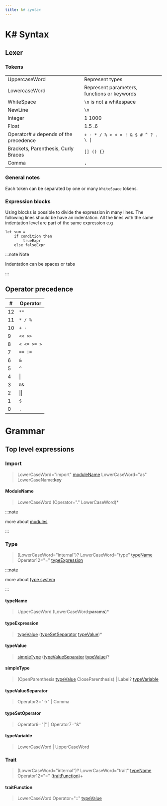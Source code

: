 ```yaml
---
title: k# syntax
---
```


# K# Syntax

## Lexer

### Tokens

|                                         |                                                      |
| --------------------------------------- | ---------------------------------------------------- |
| UppercaseWord                           | Represent types                                      |
| LowercaseWord                           | Represent parameters, functions or keywords          |
| WhiteSpace                              | `\n` is not a whitespace                             |
| NewLine                                 | `\n`                                                 |
| Integer                                 | 1 1000                                               |
| Float                                   | 1.5 .6                                               |
| Operator# `#` depends of the precedence | <code>+ - * / % > < = ! &  $ # ^ ? . \ &#124;</code> |
| Brackets, Parenthesis, Curly Braces     | `[] () {}`                                           |
| Comma                                   | `,`                                                  |

### General notes 

Each token can be separated by one or many `WhiteSpace` tokens. 

### Expression blocks

Using blocks is possible to divide the expression in many lines. The following lines should be have an indentation. All the lines with the same indentation level are part of the same expression e.g

```
let sum = 
    if condition then
        trueExpr
    else falseExpr
```

:::note Note 

Indentation can be spaces or tabs

:::

## Operator precedence

| #   | Operator     |
| --- | ------------ |
| 12  | `**`         |
| 11  | `* / %`      |
| 10  | `+ -`        |
| 9   | `<< >>`      |
| 8   | `< <= >= >`  |
| 7   | `== !=`      |
| 6   | `&`          |
| 5   | `^`          |
| 4   | &#124;       |
| 3   | `&&`         |
| 2   | &#124;&#124; |
| 1   | `$`          |
| 0   | `.`          |

# Grammar

## Top level expressions

### Import

> LowerCaseWord="import" [moduleName](#modulename) LowerCaseWord="as" LowerCaseName:**key** 

#### ModuleName

> LowerCaseWord (Operator="." LowerCaseWord)*

:::note

more about [modules](0005-modules.md)

:::

### Type

> (LowerCaseWord="internal")? LowerCaseWord="type" [typeName](#typename) Operator12="=" [typeExpression](#typeexpression) 

:::note

more about [type system](0001-typesystem.md)

:::

#### typeName 

> UpperCaseWord (LowerCaseWord:**params**)*

#### typeExpression 

> [typeValue](#typeValue) ([typeSetSeparator](#typesetseparator) [typeValue](#typevalue))*

#### typeValue

> [simpleType](#simpletype) ([typeValueSeparator](#typevalueseparator) [typeValue](#typevalue))?

#### simpleType

> (OpenParenthesis [typeValue](#typevalue) CloseParenthesis) | Label? [typeVariable](#typevariable) 

#### typeValueSeparator

> Operator3="->" | Comma

#### typeSetOperator

> Operator9="|" | Operator7="&"

#### typeVariable

> LowerCaseWord | UpperCaseWord

### Trait

> (LowerCaseWord="internal")? LowerCaseWord="trait" [typeName](#typename) Operator12="=" ([traitFunction](#traitfunction))+

#### traitFunction

> LowerCaseWord Operator="::" [typeValue](#typevalue)

